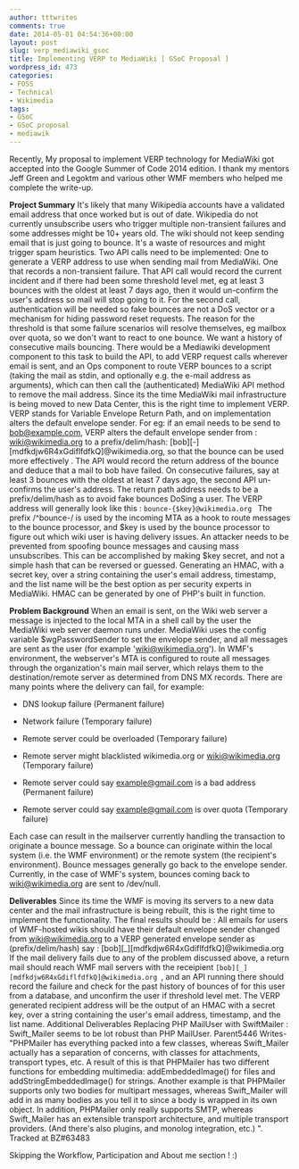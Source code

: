 ```yaml
---
author: tttwrites
comments: true
date: 2014-05-01 04:54:36+00:00
layout: post
slug: verp_mediawiki_gsoc
title: Implementing VERP to MediaWiki [ GSoC Proposal ]
wordpress_id: 473
categories:
- FOSS
- Technical
- Wikimedia
tags:
- GSoC
- GSoC proposal
- mediawik
---
```


Recently, My proposal to implement VERP technology for MediaWiki got accepted into the Google Summer of Code 2014 edition. I thank my mentors Jeff Green and Legoktm and various other WMF members who helped me complete the write-up.

**Project Summary**
It's likely that many Wikipedia accounts have a validated email address that once worked but is out of date. Wikipedia do not currently unsubscribe users who trigger multiple non-transient failures and some addresses might be 10+ years old. The wiki should not keep sending email that is just going to bounce. It's a waste of resources and might trigger spam heuristics. Two API calls need to be implemented:
One to generate a VERP address to use when sending mail from MediaWiki.
One that records a non-transient failure. That API call would record the current incident and if there had been some threshold level met, eg at least 3 bounces with the oldest at least 7 days ago, then it would un-confirm the user's address so mail will stop going to it.
For the second call, authentication will be needed so fake bounces are not a DoS vector or a mechanism for hiding password reset requests. The reason for the threshold is that some failure scenarios will resolve themselves, eg mailbox over quota, so we don't want to react to one bounce. We want a history of consecutive mails bouncing. There would be a Mediawiki development component to this task to build the API, to add VERP request calls wherever email is sent, and an Ops component to route VERP bounces to a script (taking the mail as stdin, and optionally e.g. the e-mail address as arguments), which can then call the (authenticated) MediaWiki API method to remove the mail address. Since its the time MediaWiki mail infrastructure is being moved to new Data Center, this is the right time to implement VERP.
VERP stands for Variable Envelope Return Path, and on implementation alters the default envelope sender. For eg: if an email needs to be send to bob@example.com, VERP alters the default envelope sender from : wiki@wikimedia.org to a prefix/delim/hash: [bob][-][mdfkdjw6R4xGdiflfdfkQ]@wikimedia.org, so that the bounce can be used more effectively . The API would record the return address of the bounce and deduce that a mail to bob have failed. On consecutive failures, say at least 3 bounces with the oldest at least 7 days ago, the second API un-confirms the user's address.
The return path address needs to be a prefix/delim/hash as to avoid fake bounces DoSing a user. The VERP address will generally look like this :
`bounce-{$key}@wikimedia.org `
The prefix /^bounce-/ is used by the incoming MTA as a hook to route messages to the bounce processor, and $key is used by the bounce processor to figure out which wiki user is having delivery issues. An attacker needs to be prevented from spoofing bounce messages and causing mass unsubscribes. This can be accomplished by making $key secret, and not a simple hash that can be reversed or guessed. Generating an HMAC, with a secret key, over a string containing the user's email address, timestamp, and the list name will be the best option as per security experts in MediaWiki. HMAC can be generated by one of PHP's built in function.

**Problem Background**
When an email is sent, on the Wiki web server a message is injected to the local MTA in a shell call by the user the MediaWiki web server daemon runs under. MediaWiki uses the config variable $wgPasswordSender to set the envelope sender, and all messages are sent as the user (for example 'wiki@wikimedia.org'). In WMF's environment, the webserver's MTA is configured to route all messages through the organization's main mail server, which relays them to the destination/remote server as determined from DNS MX records. There are many points where the delivery can fail, for example:



	
  * DNS lookup failure (Permanent failure)

	
  * Network failure (Temporary failure)

	
  * Remote server could be overloaded (Temporary failure)

	
  * Remote server might blacklisted wikimedia.org or wiki@wikimedia.org (Temporary failure)

	
  * Remote server could say example@gmail.com is a bad address (Permanent failure)

	
  * Remote server could say example@gmail.com is over quota (Temporary failure)


<!-- more -->

Each case can result in the mailserver currently handling the transaction to originate a bounce message. So a bounce can originate within the local system (i.e. the WMF environment) or the remote system (the recipient's environment). Bounce messages generally go back to the envelope sender. Currently, in the case of WMF's system, bounces coming back to wiki@wikimedia.org are sent to /dev/null.

**Deliverables**
Since its time the WMF is moving its servers to a new data center and the mail infrastructure is being rebuilt, this is the right time to implement the functionality. The final results should be :
All emails for users of WMF-hosted wikis should have their default envelope sender changed from wiki@wikimedia.org to a VERP generated envelope sender as (prefix/delim/hash) say : [bob][_][mdfkdjw6R4xGdiflfdfkQ]@wikimedia.org
If the mail delivery fails due to any of the problem discussed above, a return mail should reach WMF mail servers with the receipient `[bob][_][mdfkdjw6R4xGdiflfdfkQ]@wikimedia.org `, and an API running there should record the failure and check for the past history of bounces of for this user from a database, and unconfirm the user if threshold level met.
The VERP generated recipient address will be the output of an HMAC with a secret key, over a string containing the user's email address, timestamp, and the list name.
Additional Deliverables
Replacing PHP MailUser with SwiftMailer : Swift_Mailer seems to be lot robust than PHP MailUser. Parent5446 Writes- "PHPMailer has everything packed into a few classes, whereas Swift_Mailer actually has a separation of concerns, with classes for attachments, transport types, etc. A result of this is that PHPMailer has two different functions for embedding multimedia: addEmbeddedImage() for files and addStringEmbeddedImage() for strings. Another example is that PHPMailer supports only two bodies for multipart messages, whereas Swift_Mailer will add in as many bodies as you tell it to since a body is wrapped in its own object. In addition, PHPMailer only really supports SMTP, whereas Swift_Mailer has an extensible transport architecture, and multiple transport providers. (And there's also plugins, and monolog integration, etc.) ". Tracked at BZ#63483

Skipping the Workflow, Participation and About me section ! :)
